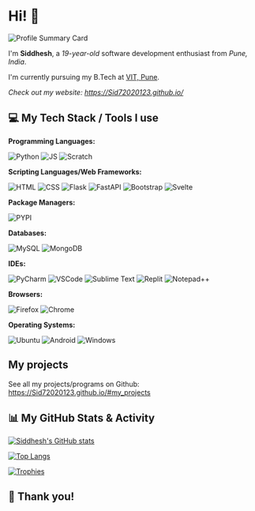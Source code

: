 # Hi! 👋

<!-- <p align="center"><img src="https://avatars.githubusercontent.com/u/70252606?v=4" alt="Avatar"/></p> -->
![Profile Summary Card](https://github-profile-summary-cards.vercel.app/api/cards/profile-details?username=Sid72020123&theme=github_dark)

I'm **Siddhesh**, a _19-year-old_ software development enthusiast from _Pune, India_.

I'm currently pursuing my B.Tech at [VIT, Pune](https://www.vit.edu/).


_Check out my website: https://Sid72020123.github.io/_

## 💻 My Tech Stack / Tools I use
**Programming Languages:**

![Python](https://img.shields.io/badge/Python-FFD43B?style=for-the-badge&logo=python&logoColor=blue&color=black)
![JS](https://img.shields.io/badge/JavaScript-323330?style=for-the-badge&logo=javascript&logoColor=F7DF1E&color=black)
![Scratch](https://img.shields.io/badge/Scratch-4D97FF?style=for-the-badge&logo=Scratch&logoColor=yellow&color=black)


**Scripting Languages/Web Frameworks:**

![HTML](https://img.shields.io/badge/HTML5-E34F26?style=for-the-badge&logo=html5&logoColor=blue&color=black)
![CSS](https://img.shields.io/badge/CSS3-1572B6?style=for-the-badge&logo=css3&logoColor=red&color=black)
![Flask](https://img.shields.io/badge/Flask-000000?style=for-the-badge&logo=flask&logoColor=white&color=black)
![FastAPI](https://img.shields.io/badge/fastapi-109989?style=for-the-badge&logo=FASTAPI&logoColor=green&color=black)
![Bootstrap](https://img.shields.io/badge/Bootstrap-563D7C?style=for-the-badge&logo=bootstrap&logoColor=lightpurple&color=black)
![Svelte](https://img.shields.io/badge/Svelte-4A4A55?style=for-the-badge&logo=svelte&logoColor=FF3E00&color=black)

**Package Managers:**

![PYPI](https://img.shields.io/badge/pypi-3775A9?style=for-the-badge&logo=pypi&logoColor=blue&color=black)

**Databases:**

![MySQL](https://img.shields.io/badge/MySQL-4479A1?style=for-the-badge&logo=mysql&logoColor=orange&color=black)
![MongoDB](https://img.shields.io/badge/MongoDB-4EA94B?style=for-the-badge&logo=mongodb&logoColor=green&color=black)

**IDEs:**

![PyCharm](https://img.shields.io/badge/PyCharm-000000.svg?&style=for-the-badge&logo=PyCharm&logoColor=green&color=black)
![VSCode](https://img.shields.io/badge/VSCode-0078D4?style=for-the-badge&logo=visual-studio-code&logoColor=blue&color=black)
![Sublime Text](https://img.shields.io/badge/Sublime%20Text-%23575757.svg?logo=sublime-text&logoColor=important&style=for-the-badge&color=black)
![Replit](https://img.shields.io/badge/replit-667881?style=for-the-badge&logo=replit&logoColor=white&color=black)
![Notepad++](https://img.shields.io/badge/Notepad++-90E59A.svg?style=for-the-badge&logo=notepad%2B%2B&logoColor=lightgreen&color=black)

**Browsers:**

![Firefox](https://img.shields.io/badge/Firefox_Browser-FF7139?style=for-the-badge&logo=Firefox-Browser&logoColor=orange&color=black)
![Chrome](https://img.shields.io/badge/Google_chrome-4285F4?style=for-the-badge&logo=Google-chrome&logoColor=white&color=black)

**Operating Systems:**

![Ubuntu](https://img.shields.io/badge/Ubuntu-E95420?style=for-the-badge&logo=ubuntu&logoColor=white&color=black)
![Android](https://img.shields.io/badge/Android-3DDC84?style=for-the-badge&logo=android&logoColor=green&color=black)
![Windows](https://custom-icon-badges.demolab.com/badge/Windows-0078D6?logo=windows11&logoColor=white&style=for-the-badge&color=black)

## My projects

See all my projects/programs on Github: https://Sid72020123.github.io/#my_projects


## 📊 My GitHub Stats & Activity

[![Siddhesh's GitHub stats](https://github-readme-stats.vercel.app/api?username=Sid72020123&show_icons=true&theme=github_dark)](https://github.com/Sid72020123)

[![Top Langs](https://github-readme-stats.vercel.app/api/top-langs/?username=Sid72020123&show_icons=true&theme=github_dark)](https://github.com/Sid72020123)

[![Trophies](https://github-profile-trophy.vercel.app/?username=Sid72020123&theme=radical&no-frame=false&no-bg=true&margin-w=4)](https://github-profile-trophy.vercel.app/?username=Sid72020123&theme=nord)

## 🙏 Thank you!

